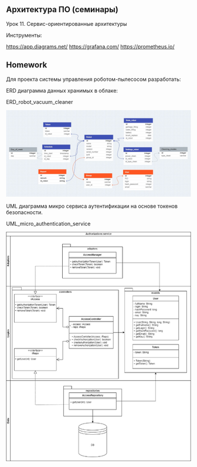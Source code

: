 ## Архитектура ПО (семинары)
Урок 11. Сервис-ориентированные архитектуры

Инструменты:

https://app.diagrams.net/
https://grafana.com/
https://prometheus.io/


## Homework
Для проекта системы управления роботом-пылесосом разработать:

ERD диаграмма данных хранимых в облаке:


ERD_robot_vacuum_cleaner

![ERD_robot_vacuum_cleaner](11ERD_robot_vacuum_cleaner.JPG)

 UML диаграмма микро сервиса аутентификации на основе токенов безопасности.

UML_micro_authentication_service

![UML_micro_authentication_service](11UML_micro_authentication_service.jpg)